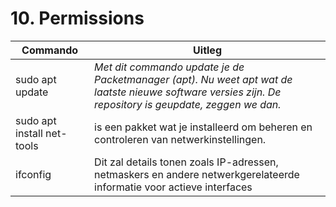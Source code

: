 # 10. Permissions

Commando | Uitleg
--- | ---
sudo apt update | _Met dit commando update je de Packetmanager (apt). Nu weet apt wat de laatste nieuwe software versies zijn. De repository is geupdate, zeggen we dan._
sudo apt install net-tools | is een pakket wat je installeerd om beheren en controleren van netwerkinstellingen.
ifconfig | Dit zal details tonen zoals IP-adressen, netmaskers en andere netwerkgerelateerde informatie voor actieve interfaces